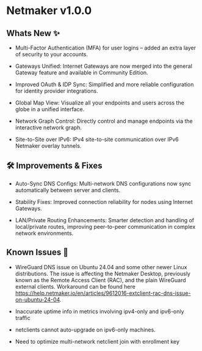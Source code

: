 # Netmaker v1.0.0

## Whats New ✨

- Multi-Factor Authentication (MFA) for user logins – added an extra layer of security to your accounts.

- Gateways Unified: Internet Gateways are now merged into the general Gateway feature and available in Community Edition.

- Improved OAuth & IDP Sync: Simplified and more reliable configuration for identity provider integrations.

- Global Map View: Visualize all your endpoints and users across the globe in a unified interface.

- Network Graph Control: Directly control and manage endpoints via the interactive network graph.

- Site-to-Site over IPv6: IPv4 site-to-site communication over IPv6 Netmaker overlay tunnels.

## 🛠 Improvements & Fixes

- Auto-Sync DNS Configs: Multi-network DNS configurations now sync automatically between server and clients.

- Stability Fixes: Improved connection reliability for nodes using Internet Gateways.

- LAN/Private Routing Enhancements: Smarter detection and handling of local/private routes, improving peer-to-peer communication in complex network environments.

## Known Issues 🐞

- WireGuard DNS issue on Ubuntu 24.04 and some other newer Linux distributions. The issue is affecting the Netmaker Desktop, previously known as the Remote Access Client (RAC), and the plain WireGuard external clients. Workaround can be found here https://help.netmaker.io/en/articles/9612016-extclient-rac-dns-issue-on-ubuntu-24-04.

- Inaccurate uptime info in metrics involving ipv4-only and ipv6-only traffic

- netclients cannot auto-upgrade on ipv6-only machines.

- Need to optimize multi-network netclient join with enrollment key


